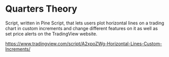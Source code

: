 # Quarters Theory
Script, written in Pine Script, that lets users plot horizontal lines on a trading chart in custom increments and change different features on it as well as set price alerts on the TradingView website.

https://www.tradingview.com/script/A2xpoZWg-Horizontal-Lines-Custom-Increments/
